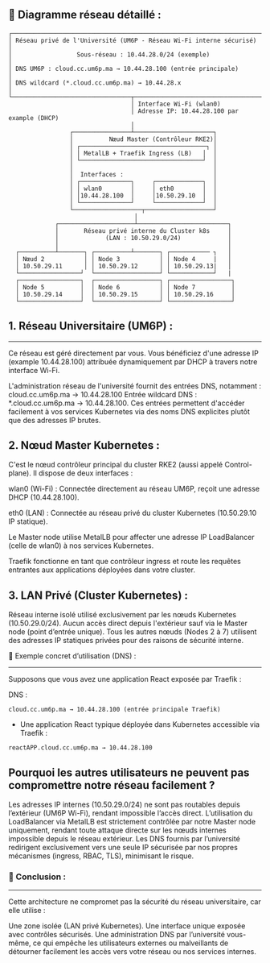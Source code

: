 ## 📌 Diagramme réseau détaillé :

```
┌──────────────────────────────────────────────────────────────────────┐
│ Réseau privé de l'Université (UM6P - Réseau Wi-Fi interne sécurisé)  │
│                  Sous-réseau : 10.44.28.0/24 (exemple)               │
│ DNS UM6P : cloud.cc.um6p.ma → 10.44.28.100 (entrée principale)       │
│ DNS wildcard (*.cloud.cc.um6p.ma) → 10.44.28.x                       │
└─────────────────────────────────┬────────────────────────────────────┘
                                  │ Interface Wi-Fi (wlan0)
                                  │ Adresse IP: 10.44.28.100 par example (DHCP)
                                  │
                 ┌────────────────┴──────────────────────┐
                 │          Nœud Master (Contrôleur RKE2)│
                 │ ┌───────────────────────────────────┐ │
                 │ │ MetalLB + Traefik Ingress (LB)   │  │
                 │ └──────────────────────────────────┘  │
                 │                                       │
                 │  Interfaces :                         │
                 │ ┌──────────────┐     ┌─────────────┐  │
                 │ │ wlan0        │     │ eth0        │  │
                 │ │10.44.28.100  │     │10.50.29.10  │  │
                 │ └──────────────┘     └─────────────┘  │
                 └───────────────────┬───────────────────┘
                                   │
             ┌─────────────────────┴─────────────────────────┐
             │       Réseau privé interne du Cluster k8s     │
             │             (LAN : 10.50.29.0/24)             │
             │                                               │
  ┌──────────┴───────┐ ┌──────────┴───────┐ ┌─────────── ┐   │
  │ Nœud 2           │ │ Node 3           │ │ Node 4     |   │
  │ 10.50.29.11      │ │ 10.50.29.12      │ │ 10.50.29.13|   │
  └─────────────────┘  └──────────────────┘ └────────────┘   |
  ┌─────────────────┐  ┌──────────────────┐ ┌─────────────────┐
  │ Node 5          │  │ Node 6           │ │ Node 7          │
  │ 10.50.29.14     │  │ 10.50.29.15      │ │ 10.50.29.16     │
  └─────────────────┘  └──────────────────┘ └─────────────────┘
```

## 1. Réseau Universitaire (UM6P) :

---

Ce réseau est géré directement par vous.
Vous bénéficiez d'une adresse IP (example 10.44.28.100) attribuée dynamiquement par DHCP à travers notre interface Wi-Fi.

L'administration réseau de l'université fournit des entrées DNS, notamment :
cloud.cc.um6p.ma → 10.44.28.100
Entrée wildcard DNS : *.cloud.cc.um6p.ma → 10.44.28.100.
Ces entrées permettent d'accéder facilement à vos services Kubernetes via des noms DNS explicites plutôt que des adresses IP brutes.

## 2. Nœud Master Kubernetes :

C'est le nœud contrôleur principal du cluster RKE2 (aussi appelé Control-plane).
Il dispose de deux interfaces :

wlan0 (Wi-Fi) : Connectée directement au réseau UM6P, reçoit une adresse DHCP (10.44.28.100).

eth0 (LAN) : Connectée au réseau privé du cluster Kubernetes (10.50.29.10 IP statique).

Le Master node utilise MetalLB pour affecter une adresse IP LoadBalancer (celle de wlan0) à nos services Kubernetes.

Traefik fonctionne en tant que contrôleur ingress et route les requêtes entrantes aux applications déployées dans votre cluster.

## 3. LAN Privé (Cluster Kubernetes) :

Réseau interne isolé utilisé exclusivement par les nœuds Kubernetes (10.50.29.0/24).
Aucun accès direct depuis l'extérieur sauf via le Master node (point d’entrée unique).
Tous les autres nœuds (Nodes 2 à 7) utilisent des adresses IP statiques privées pour des raisons de sécurité interne.

📌 Exemple concret d’utilisation (DNS) :

---

Supposons que vous avez une application React exposée par Traefik :

DNS :
```
cloud.cc.um6p.ma → 10.44.28.100 (entrée principale Traefik)
```
* Une application React typique déployée dans Kubernetes accessible via Traefik :

```
reactAPP.cloud.cc.um6p.ma → 10.44.28.100
```

## Pourquoi les autres utilisateurs ne peuvent pas compromettre notre réseau facilement ?
Les adresses IP internes (10.50.29.0/24) ne sont pas routables depuis l’extérieur (UM6P Wi-Fi), rendant impossible l’accès direct.
L’utilisation du LoadBalancer via MetalLB est strictement contrôlée par notre Master node uniquement, rendant toute attaque directe sur les nœuds internes impossible depuis le réseau extérieur.
Les DNS fournis par l’université redirigent exclusivement vers une seule IP sécurisée par nos propres mécanismes (ingress, RBAC, TLS), minimisant le risque.

### 📌 Conclusion :

---

Cette architecture ne compromet pas la sécurité du réseau universitaire, car elle utilise :

Une zone isolée (LAN privé Kubernetes).
Une interface unique exposée avec contrôles sécurisés.
Une administration DNS par l’université vous-même, ce qui empêche les utilisateurs externes ou malveillants de détourner facilement les accès vers votre réseau ou nos services internes.
